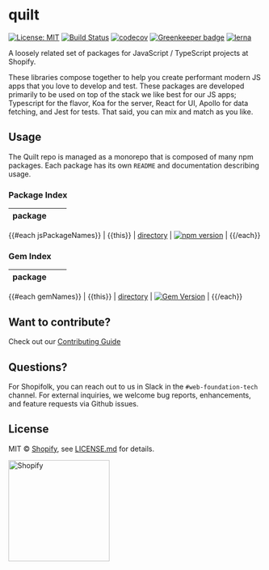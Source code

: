 [comment]: # (NOTE: This file is generated and should not be modify directly. Update `templates/ROOT_README.hbs.md` instead)
# quilt

[![License: MIT](https://img.shields.io/badge/License-MIT-green.svg)](LICENSE.md)
[![Build Status](https://travis-ci.org/Shopify/quilt.svg?branch=master)](https://travis-ci.org/Shopify/quilt)
[![codecov](https://codecov.io/gh/Shopify/quilt/branch/master/graph/badge.svg)](https://codecov.io/gh/Shopify/quilt)
[![Greenkeeper badge](https://badges.greenkeeper.io/Shopify/quilt.svg)](https://greenkeeper.io/)
[![lerna](https://img.shields.io/badge/maintained%20with-lerna-cc00ff.svg)](https://lernajs.io/)

A loosely related set of packages for JavaScript / TypeScript projects at Shopify.

These libraries compose together to help you create performant modern JS apps that you love to develop and test. These packages are developed primarily to be used on top of the stack we like best for our JS apps; Typescript for the flavor, Koa for the server, React for UI, Apollo for data fetching, and Jest for tests. That said, you can mix and match as you like.

## Usage

The Quilt repo is managed as a monorepo that is composed of many npm packages.
Each package has its own `README` and documentation describing usage.

### Package Index

| package |     |     |
| ------- | --- | --- |
{{#each jsPackageNames}}
| {{this}} | [directory](packages/{{this}}) | [![npm version](https://badge.fury.io/js/%40shopify%2F{{this}}.svg)](https://badge.fury.io/js/%40shopify%2F{{this}}) |
{{/each}}

### Gem Index

| package |     |     |
| ------- | --- | --- |
{{#each gemNames}}
| {{this}} | [directory](gems/{{this}}) | [![Gem Version](https://badge.fury.io/rb/{{this}}.svg)](https://badge.fury.io/rb/{{this}}) |
{{/each}}

## Want to contribute?

Check out our [Contributing Guide](./.github/CONTRIBUTING.md)

## Questions?

For Shopifolk, you can reach out to us in Slack in the `#web-foundation-tech` channel. For external inquiries, we welcome bug reports, enhancements, and feature requests via Github issues.

## License

MIT &copy; [Shopify](https://shopify.com/), see [LICENSE.md](LICENSE.md) for details.

<a href="http://www.shopify.com/"><img src="https://cdn.shopify.com/assets2/brand-assets/shopify-logo-main-8ee1e0052baf87fd9698ceff7cbc01cc36a89170212ad227db3ff2706e89fd04.svg" alt="Shopify" width="200" /></a>
